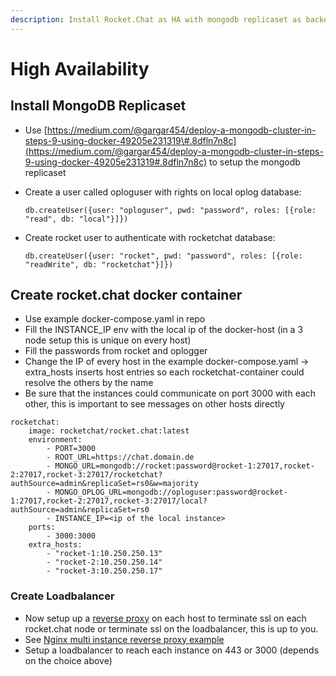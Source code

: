 ```yaml
---
description: Install Rocket.Chat as HA with mongodb replicaset as backend
---
```


# High Availability

## Install MongoDB Replicaset

* Use [https://medium.com/@gargar454/deploy-a-mongodb-cluster-in-steps-9-using-docker-49205e231319\#.8dfln7n8c](https://medium.com/@gargar454/deploy-a-mongodb-cluster-in-steps-9-using-docker-49205e231319#.8dfln7n8c) to setup the mongodb replicaset
* Create a user called oploguser with rights on local oplog database:

  `db.createUser({user: "oploguser", pwd: "password", roles: [{role: "read", db: "local"}]})`

* Create rocket user to authenticate with rocketchat database:

  `db.createUser({user: "rocket", pwd: "password", roles: [{role: "readWrite", db: "rocketchat"}]})`

## Create rocket.chat docker container

* Use example docker-compose.yaml in repo
* Fill the INSTANCE\_IP env with the local ip of the docker-host \(in a 3 node setup this is unique on every host\)
* Fill the passwords from rocket and oplogger
* Change the IP of every host in the example docker-compose.yaml -&gt; extra\_hosts inserts host entries so each rocketchat-container could resolve the others by the name
* Be sure that the instances could communicate on port 3000 with each other, this is important to see messages on other hosts directly

```text
rocketchat:
    image: rocketchat/rocket.chat:latest
    environment:
        - PORT=3000
        - ROOT_URL=https://chat.domain.de
        - MONGO_URL=mongodb://rocket:password@rocket-1:27017,rocket-2:27017,rocket-3:27017/rocketchat?authSource=admin&replicaSet=rs0&w=majority
        - MONGO_OPLOG_URL=mongodb://oploguser:password@rocket-1:27017,rocket-2:27017,rocket-3:27017/local?authSource=admin&replicaSet=rs0
        - INSTANCE_IP=<ip of the local instance>
    ports:
        - 3000:3000
    extra_hosts:
        - "rocket-1:10.250.250.13"
        - "rocket-2:10.250.250.14"
        - "rocket-3:10.250.250.17"
```

### Create Loadbalancer

* Now setup up a [reverse proxy](../manual-installation/configuring-ssl-reverse-proxy.md) on each host to terminate ssl on each rocket.chat node or terminate ssl on the loadbalancer, this is up to you.
* See [Nginx multi instance reverse proxy example](https://docs.rocket.chat/installation/manual-installation/multiple-instances-to-improve-performance#update-your-nginx-proxy-config)
* Setup a loadbalancer to reach each instance on 443 or 3000 \(depends on the choice above\)

